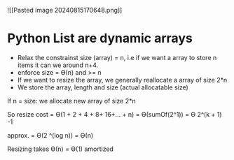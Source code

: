 
![[Pasted image 20240815170648.png]]
# Python List are dynamic arrays

- Relax the constrainst size (array) = n, i.e if we want a array to store n items it can we around n+4.
- enforce size = ϴ(n) and >= n
- If we want to resize the array, we generally reallocate a array of size 2*n
- We store the array, length and size (actual allocatable size)

If n = size:
we allocate new array of size 2*n

So resize cost = ϴ(1 + 2 + 4 + 8+ 16+... + n) = ϴ(sumOf(2^1)) = ϴ 2^(k + 1) -1

approx. = ϴ(2 ^(log n)) = ϴ(n)

Resizing takes ϴ(n) = ϴ(1) amortized
 
 
